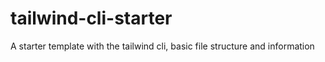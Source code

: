 # tailwind-cli-starter
A starter template with the tailwind cli, basic file structure and information

